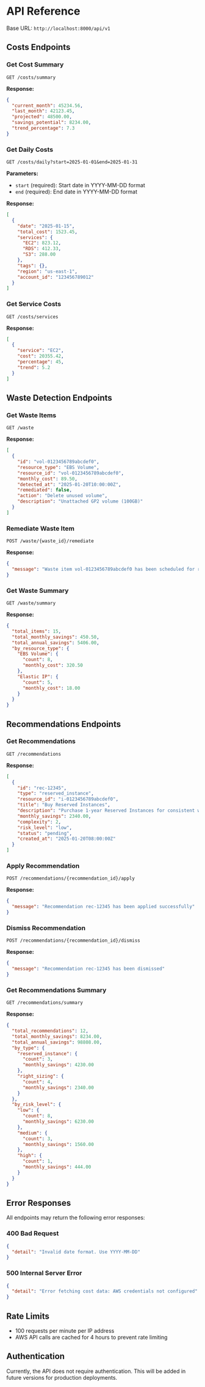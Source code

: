 # API Reference

Base URL: `http://localhost:8000/api/v1`

## Costs Endpoints

### Get Cost Summary
```http
GET /costs/summary
```

**Response:**
```json
{
  "current_month": 45234.56,
  "last_month": 42123.45,
  "projected": 48500.00,
  "savings_potential": 8234.00,
  "trend_percentage": 7.3
}
```

### Get Daily Costs
```http
GET /costs/daily?start=2025-01-01&end=2025-01-31
```

**Parameters:**
- `start` (required): Start date in YYYY-MM-DD format
- `end` (required): End date in YYYY-MM-DD format

**Response:**
```json
[
  {
    "date": "2025-01-15",
    "total_cost": 1523.45,
    "services": {
      "EC2": 823.12,
      "RDS": 412.33,
      "S3": 288.00
    },
    "tags": {},
    "region": "us-east-1",
    "account_id": "123456789012"
  }
]
```

### Get Service Costs
```http
GET /costs/services
```

**Response:**
```json
[
  {
    "service": "EC2",
    "cost": 20355.42,
    "percentage": 45,
    "trend": 5.2
  }
]
```

## Waste Detection Endpoints

### Get Waste Items
```http
GET /waste
```

**Response:**
```json
[
  {
    "id": "vol-0123456789abcdef0",
    "resource_type": "EBS Volume",
    "resource_id": "vol-0123456789abcdef0",
    "monthly_cost": 89.50,
    "detected_at": "2025-01-20T10:00:00Z",
    "remediated": false,
    "action": "Delete unused volume",
    "description": "Unattached GP2 volume (100GB)"
  }
]
```

### Remediate Waste Item
```http
POST /waste/{waste_id}/remediate
```

**Response:**
```json
{
  "message": "Waste item vol-0123456789abcdef0 has been scheduled for remediation"
}
```

### Get Waste Summary
```http
GET /waste/summary
```

**Response:**
```json
{
  "total_items": 15,
  "total_monthly_savings": 450.50,
  "total_annual_savings": 5406.00,
  "by_resource_type": {
    "EBS Volume": {
      "count": 8,
      "monthly_cost": 320.50
    },
    "Elastic IP": {
      "count": 5,
      "monthly_cost": 18.00
    }
  }
}
```

## Recommendations Endpoints

### Get Recommendations
```http
GET /recommendations
```

**Response:**
```json
[
  {
    "id": "rec-12345",
    "type": "reserved_instance",
    "resource_id": "i-0123456789abcdef0",
    "title": "Buy Reserved Instances",
    "description": "Purchase 1-year Reserved Instances for consistent workloads",
    "monthly_savings": 2340.00,
    "complexity": 2,
    "risk_level": "low",
    "status": "pending",
    "created_at": "2025-01-20T08:00:00Z"
  }
]
```

### Apply Recommendation
```http
POST /recommendations/{recommendation_id}/apply
```

**Response:**
```json
{
  "message": "Recommendation rec-12345 has been applied successfully"
}
```

### Dismiss Recommendation
```http
POST /recommendations/{recommendation_id}/dismiss
```

**Response:**
```json
{
  "message": "Recommendation rec-12345 has been dismissed"
}
```

### Get Recommendations Summary
```http
GET /recommendations/summary
```

**Response:**
```json
{
  "total_recommendations": 12,
  "total_monthly_savings": 8234.00,
  "total_annual_savings": 98808.00,
  "by_type": {
    "reserved_instance": {
      "count": 3,
      "monthly_savings": 4230.00
    },
    "right_sizing": {
      "count": 4,
      "monthly_savings": 2340.00
    }
  },
  "by_risk_level": {
    "low": {
      "count": 8,
      "monthly_savings": 6230.00
    },
    "medium": {
      "count": 3,
      "monthly_savings": 1560.00
    },
    "high": {
      "count": 1,
      "monthly_savings": 444.00
    }
  }
}
```

## Error Responses

All endpoints may return the following error responses:

### 400 Bad Request
```json
{
  "detail": "Invalid date format. Use YYYY-MM-DD"
}
```

### 500 Internal Server Error
```json
{
  "detail": "Error fetching cost data: AWS credentials not configured"
}
```

## Rate Limits

- 100 requests per minute per IP address
- AWS API calls are cached for 4 hours to prevent rate limiting

## Authentication

Currently, the API does not require authentication. This will be added in future versions for production deployments.